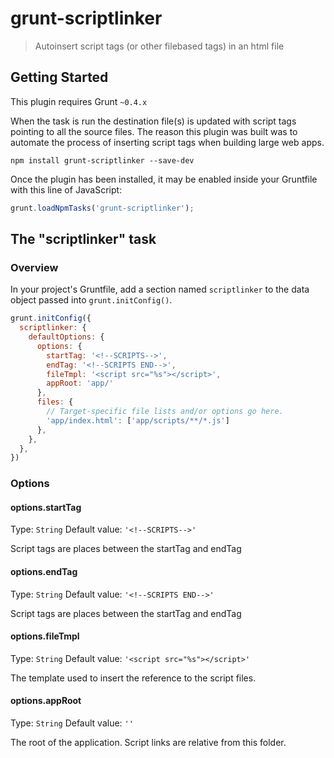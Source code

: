 # grunt-scriptlinker

> Autoinsert script tags (or other filebased tags) in an html file

## Getting Started
This plugin requires Grunt `~0.4.x`

When the task is run the destination file(s) is updated with script tags pointing to all the source files. The reason this plugin was built was to automate the process of inserting script tags when building large web apps.

```shell
npm install grunt-scriptlinker --save-dev
```

Once the plugin has been installed, it may be enabled inside your Gruntfile with this line of JavaScript:

```js
grunt.loadNpmTasks('grunt-scriptlinker');
```

## The "scriptlinker" task

### Overview
In your project's Gruntfile, add a section named `scriptlinker` to the data object passed into `grunt.initConfig()`.

```js
grunt.initConfig({
  scriptlinker: {
    defaultOptions: {
      options: {
        startTag: '<!--SCRIPTS-->',
        endTag: '<!--SCRIPTS END-->',
        fileTmpl: '<script src="%s"></script>',
        appRoot: 'app/'
      },
      files: {
        // Target-specific file lists and/or options go here.
        'app/index.html': ['app/scripts/**/*.js']
      },
    },
  },
})
```

### Options

#### options.startTag
Type: `String`
Default value: `'<!--SCRIPTS-->'`

Script tags are places between the startTag and endTag

#### options.endTag
Type: `String`
Default value: `'<!--SCRIPTS END-->'`

Script tags are places between the startTag and endTag

#### options.fileTmpl
Type: `String`
Default value: `'<script src="%s"></script>'`

The template used to insert the reference to the script files.

#### options.appRoot
Type: `String`
Default value: `''`

The root of the application. Script links are relative from this folder.


